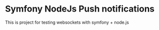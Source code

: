 Symfony NodeJs Push notifications
=================================

This is project for testing websockets with symfony + node.js

